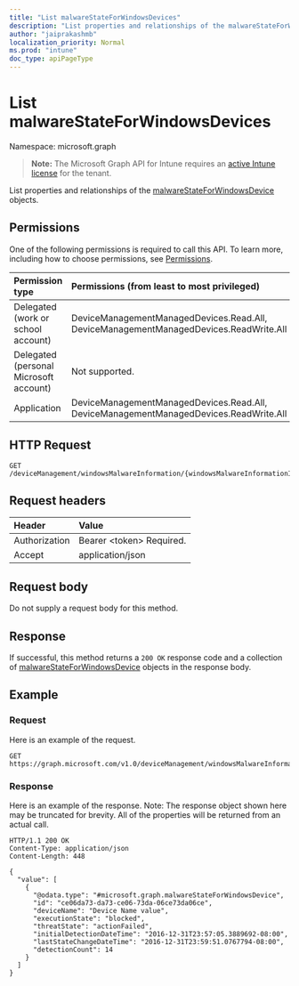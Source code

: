 ```yaml
---
title: "List malwareStateForWindowsDevices"
description: "List properties and relationships of the malwareStateForWindowsDevice objects."
author: "jaiprakashmb"
localization_priority: Normal
ms.prod: "intune"
doc_type: apiPageType
---
```


# List malwareStateForWindowsDevices

Namespace: microsoft.graph

> **Note:** The Microsoft Graph API for Intune requires an [active Intune license](https://go.microsoft.com/fwlink/?linkid=839381) for the tenant.

List properties and relationships of the [malwareStateForWindowsDevice](../resources/intune-devices-malwarestateforwindowsdevice.md) objects.

## Permissions
One of the following permissions is required to call this API. To learn more, including how to choose permissions, see [Permissions](/graph/permissions-reference).

|Permission type|Permissions (from least to most privileged)|
|:---|:---|
|Delegated (work or school account)|DeviceManagementManagedDevices.Read.All, DeviceManagementManagedDevices.ReadWrite.All|
|Delegated (personal Microsoft account)|Not supported.|
|Application|DeviceManagementManagedDevices.Read.All, DeviceManagementManagedDevices.ReadWrite.All|

## HTTP Request
<!-- {
  "blockType": "ignored"
}
-->
``` http
GET /deviceManagement/windowsMalwareInformation/{windowsMalwareInformationId}/deviceMalwareStates
```

## Request headers
|Header|Value|
|:---|:---|
|Authorization|Bearer &lt;token&gt; Required.|
|Accept|application/json|

## Request body
Do not supply a request body for this method.

## Response
If successful, this method returns a `200 OK` response code and a collection of [malwareStateForWindowsDevice](../resources/intune-devices-malwarestateforwindowsdevice.md) objects in the response body.

## Example

### Request
Here is an example of the request.

<!-- { "blockType": "request" , "name" : "intune_devices_malwarestateforwindowsdevice_list_list_malwarestateforwindowsdevices" }-->
``` http
GET https://graph.microsoft.com/v1.0/deviceManagement/windowsMalwareInformation/{windowsMalwareInformationId}/deviceMalwareStates
```

### Response
Here is an example of the response. Note: The response object shown here may be truncated for brevity. All of the properties will be returned from an actual call.

<!-- { "blockType": "response" , "@odata.type" : "Edm.String" }-->
``` http
HTTP/1.1 200 OK
Content-Type: application/json
Content-Length: 448

{
  "value": [
    {
      "@odata.type": "#microsoft.graph.malwareStateForWindowsDevice",
      "id": "ce06da73-da73-ce06-73da-06ce73da06ce",
      "deviceName": "Device Name value",
      "executionState": "blocked",
      "threatState": "actionFailed",
      "initialDetectionDateTime": "2016-12-31T23:57:05.3889692-08:00",
      "lastStateChangeDateTime": "2016-12-31T23:59:51.0767794-08:00",
      "detectionCount": 14
    }
  ]
}
```
